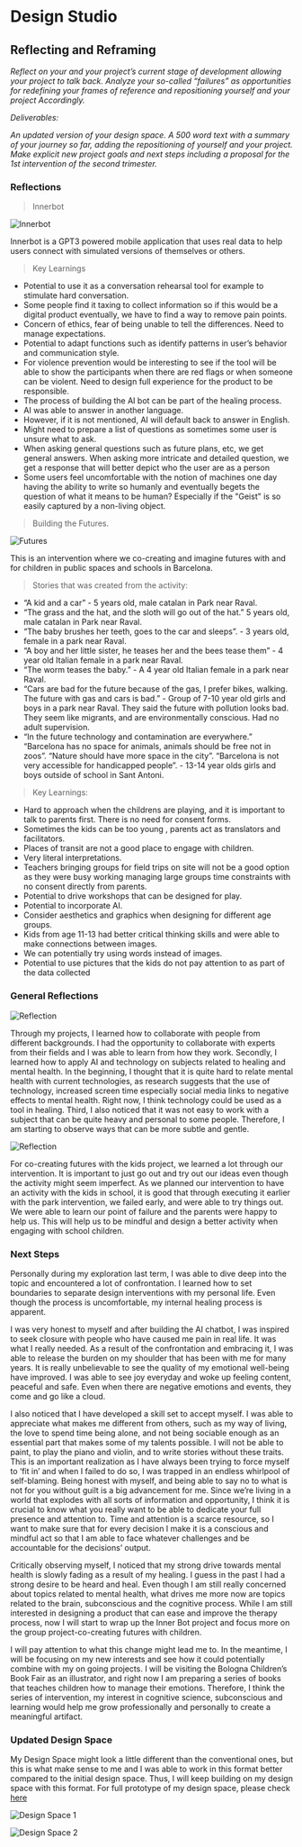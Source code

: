 # Design Studio

## Reflecting and Reframing

*Reflect on your and your project’s current stage of development allowing
your project to talk back. Analyze your so-called “failures” as opportunities for
redefining your frames of reference and repositioning yourself and your project
Accordingly.*

*Deliverables:*

*An updated version of your design space. A 500 word text with a
summary of your journey so far, adding the repositioning of yourself and your project.
Make explicit new project goals and next steps including a proposal for the 1st
intervention of the second trimester.*

### Reflections

>Innerbot

![Innerbot](../images/term02/01_Design%20Studio/Innerbot%20First%20Intervention.jpg)

Innerbot is a GPT3 powered mobile application that uses real data to help users connect with simulated versions of themselves or others. 

>Key Learnings

- Potential to use it as a conversation rehearsal tool for example to stimulate hard conversation.
- Some people find it taxing to collect information so if this would be a digital product eventually, we have to find a way to remove pain points.
- Concern of ethics, fear of being unable to tell the differences. Need to manage expectations.
- Potential to adapt functions such as identify patterns in user’s behavior and communication style. 
- For violence prevention would be interesting to see if the tool will be able to show the participants when there are red flags or when someone can be violent. Need to design full experience for the product to be responsible.
- The process of building the AI bot can be part of the healing process.
- AI was able to answer in another language.
- However, if it is not mentioned, AI will default back to answer in English.
- Might need to prepare a list of questions as sometimes some user is unsure what to ask.
- When asking general questions such as future plans, etc, we get general answers. When asking more intricate and detailed question, we get a response that will better depict who the user are as a person
- Some users feel uncomfortable with the notion of machines one day having the ability to write so humanly and eventually begets the question of what it means to be human? Especially if the "Geist" is so easily captured by a non-living object. 

>Building the Futures.

![Futures](../images/term02/01_Design%20Studio/First%20iteration%20-%20Park%20intervention%20with%20children%203-6%20years%20old.jpeg)

This is an intervention where we co-creating and imagine futures with and for children in public spaces and schools in Barcelona.

>Stories that was created from the activity:

- “A kid and a car” - 5 years old, male catalan in Park near Raval.
- “The grass and the hat, and the sloth will go out of the hat.” 5 years old, male catalan in Park near Raval.
- “The baby brushes her teeth, goes to the car and sleeps”. -  3 years old, female in a park near Raval.
- “A boy and her little sister, he teases her and the bees tease them” - 4 year old Italian female in a park near Raval.
- “The worm teases the baby.” - A 4 year old Italian female in a park near Raval.
- “Cars are bad for the future because of the gas, I prefer bikes, walking. The future with gas and cars is bad.” - Group of 7-10 year old girls and boys in a park near Raval. They said the future with pollution looks bad. They seem like migrants, and are environmentally conscious. Had no adult supervision.
- “In the future technology and contamination are everywhere.” “Barcelona has no space for animals, animals should be free not in zoos”. “Nature should have more space in the city”. “Barcelona is not very accessible for handicapped people”. - 13-14 year olds girls and boys outside of school in Sant Antoni.

>Key Learnings:

- Hard to approach when the childrens are playing, and it is important to talk to parents first. There is no need for consent forms.
- Sometimes the kids can be too young , parents act as translators and facilitators.
- Places of transit are not a good place to engage with children.
- Very literal interpretations.
- Teachers bringing groups for field trips on site will not be a good option as they were busy working managing large groups time constraints with no consent directly from parents.
- Potential to drive workshops that can be designed for play.
- Potential to incorporate AI.
- Consider aesthetics and graphics when designing for different age groups.
- Kids from age 11-13 had better critical thinking skills and were able to make connections between images.
- We can potentially try using words instead of images.
- Potential to use pictures that the kids do not pay attention to as part of the data collected

### General Reflections

![Reflection](../images/term02/01_Design%20Studio/08_DesignDialouguePrep.JPG)

Through my projects, I learned how to collaborate with people from different backgrounds. I had the opportunity to collaborate with experts from their fields and I was able to learn from how they work. Secondly, I learned how to apply AI and technology on subjects related to healing and mental health. In the beginning, I thought that it is quite hard to relate mental health with current technologies, as research suggests that the use of technology, increased screen time especially social media links to negative effects to mental health. Right now, I think technology could be used as  a tool in healing. Third, I also noticed that it was not easy to work with a subject that can be quite heavy and personal to some people. Therefore, I am starting to observe ways that can be more subtle and gentle.

![Reflection](../images/term02/01_Design%20Studio/Park%20intervention.jpeg)

For co-creating futures with the kids project, we learned a lot through our intervention. It is important to just go out and try out our ideas even though the activity might seem imperfect. As we planned our intervention to have an activity with the kids in school, it is good that through executing it earlier with the park intervention, we failed early, and were able to try things out. We were able to learn our point of failure and the parents were happy to help us. This will help us to be mindful and design a better activity when engaging with school children.

### Next Steps

Personally during my exploration last term, I was able to dive deep into the topic and encountered a lot of confrontation. I learned how to set boundaries to separate design interventions with my personal life. Even though the process is uncomfortable, my internal healing process is apparent.

I was very honest to myself and after building the AI chatbot, I was inspired to seek closure with people who have caused me pain in real life. It was what I really needed. As a result of the confrontation and embracing it, I was able to release the burden on my shoulder that has been with me for many years. It is really unbelievable to see the quality of my emotional well-being have improved. I was able to see joy everyday and woke up feeling content, peaceful and safe. Even when there are negative emotions and events, they come and go like a cloud.

I also noticed that I have developed a skill set to accept myself. I was able to appreciate what makes me different from others, such as my way of living, the love to spend time being alone, and not being sociable enough as an essential part that makes some of my talents possible. I will not be able to paint, to play the piano and violin, and to write stories without these traits. This is an important realization as I have always been trying to force myself to ‘fit in’ and when I failed to do so, I was trapped in an endless whirlpool of self-blaming. Being honest with myself, and being able to say no to what is not for you without guilt is a big advancement for me. Since we’re living in a world that explodes with all sorts of information and opportunity, I think it is crucial to know what you really want to be able to dedicate your full presence and attention to. 
Time and attention is a scarce resource, so I want to make sure that for every decision I make it is a conscious and mindful act so that I am able to face whatever challenges and be accountable for the decisions’ output.

Critically observing myself, I noticed that my strong drive towards mental health is slowly fading as a result of my healing. I guess in the past I had a strong desire to be heard and heal. Even though I am still really concerned about topics related to mental health, what drives me more now are topics related to the brain, subconscious and the cognitive process. While I am still interested in designing a product that can ease and improve the therapy process, now I will start to wrap up the Inner Bot project and focus more on the group project-co-creating futures with children.

I will pay attention to what this change might lead me to. In the meantime, I will be focusing on my new interests and see how it could potentially combine with my on going projects. I will be visiting the Bologna Children’s Book Fair as an illustrator, and right now I am preparing a series of books that teaches children how to manage their emotions. Therefore, I think the series of intervention, my interest in cognitive science, subconscious and learning would help me grow professionally and personally to create a meaningful artifact.

### Updated Design Space

My Design Space might look a little different than the conventional ones, but this is what make sense to me and I was able to work in this format better compared to the initial design space. Thus, I will keep building on my design space with this format. For full prototype of my design space, please check [here](https://wenqianchua.github.io/MDEF/reflections/)

![Design Space 1](../images/term02/01_Design%20Studio/Design%20Space%201.jpg)

![Design Space 2](../images/term02/01_Design%20Studio/Design%20Space%202.jpg)
